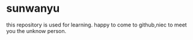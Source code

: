 # sunwanyu
this repository is used for learning.
happy to come to github,niec to meet you the unknow person.
